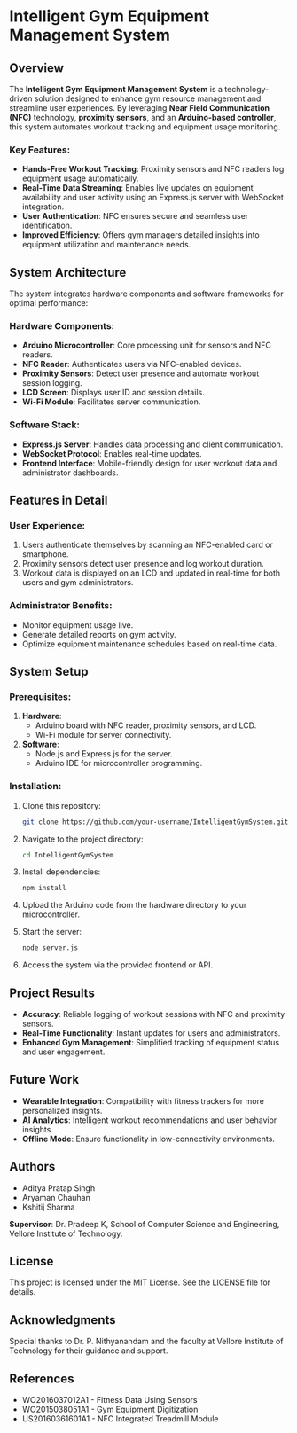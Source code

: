 # Intelligent Gym Equipment Management System
## Overview
The **Intelligent Gym Equipment Management System** is a technology-driven solution designed to enhance gym resource management and streamline user experiences. By leveraging **Near Field Communication (NFC)** technology, **proximity sensors**, and an **Arduino-based controller**, this system automates workout tracking and equipment usage monitoring.

### Key Features:
- **Hands-Free Workout Tracking**: Proximity sensors and NFC readers log equipment usage automatically.
- **Real-Time Data Streaming**: Enables live updates on equipment availability and user activity using an Express.js server with WebSocket integration.
- **User Authentication**: NFC ensures secure and seamless user identification.
- **Improved Efficiency**: Offers gym managers detailed insights into equipment utilization and maintenance needs.

## System Architecture
The system integrates hardware components and software frameworks for optimal performance:

### Hardware Components:
- **Arduino Microcontroller**: Core processing unit for sensors and NFC readers.
- **NFC Reader**: Authenticates users via NFC-enabled devices.
- **Proximity Sensors**: Detect user presence and automate workout session logging.
- **LCD Screen**: Displays user ID and session details.
- **Wi-Fi Module**: Facilitates server communication.

### Software Stack:
- **Express.js Server**: Handles data processing and client communication.
- **WebSocket Protocol**: Enables real-time updates.
- **Frontend Interface**: Mobile-friendly design for user workout data and administrator dashboards.

## Features in Detail
### User Experience:
1. Users authenticate themselves by scanning an NFC-enabled card or smartphone.
2. Proximity sensors detect user presence and log workout duration.
3. Workout data is displayed on an LCD and updated in real-time for both users and gym administrators.

### Administrator Benefits:
- Monitor equipment usage live.
- Generate detailed reports on gym activity.
- Optimize equipment maintenance schedules based on real-time data.

## System Setup
### Prerequisites:
1. **Hardware**:
   - Arduino board with NFC reader, proximity sensors, and LCD.
   - Wi-Fi module for server connectivity.
2. **Software**:
   - Node.js and Express.js for the server.
   - Arduino IDE for microcontroller programming.

### Installation:
1. Clone this repository:
   ```bash
   git clone https://github.com/your-username/IntelligentGymSystem.git
   ```

2. Navigate to the project directory:
   ```bash
   cd IntelligentGymSystem
   ```

3. Install dependencies:
   ```bash
   npm install
   ```

4. Upload the Arduino code from the hardware directory to your microcontroller.

5. Start the server:
   ```bash
   node server.js
   ```

6. Access the system via the provided frontend or API.

## Project Results
- **Accuracy**: Reliable logging of workout sessions with NFC and proximity sensors.
- **Real-Time Functionality**: Instant updates for users and administrators.
- **Enhanced Gym Management**: Simplified tracking of equipment status and user engagement.

## Future Work
- **Wearable Integration**: Compatibility with fitness trackers for more personalized insights.
- **AI Analytics**: Intelligent workout recommendations and user behavior insights.
- **Offline Mode**: Ensure functionality in low-connectivity environments.

## Authors
- Aditya Pratap Singh
- Aryaman Chauhan
- Kshitij Sharma

**Supervisor**: Dr. Pradeep K, School of Computer Science and Engineering, Vellore Institute of Technology.

## License
This project is licensed under the MIT License. See the LICENSE file for details.

## Acknowledgments
Special thanks to Dr. P. Nithyanandam and the faculty at Vellore Institute of Technology for their guidance and support.

## References
- WO2016037012A1 - Fitness Data Using Sensors
- WO2015038051A1 - Gym Equipment Digitization
- US20160361601A1 - NFC Integrated Treadmill Module
